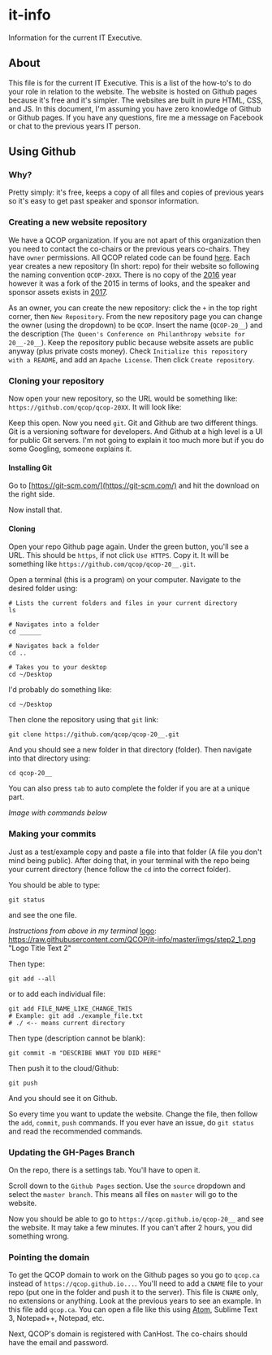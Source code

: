 # it-info
Information for the current IT Executive.

## About

This file is for the current IT Executive. This is a list of the how-to's to do your role in relation to the website. The website is hosted on Github pages because it's free and it's simpler. The websites are built in pure HTML, CSS, and JS. In this document, I'm assuming you have zero knowledge of Github or Github pages. If you have any questions, fire me a message on Facebook or chat to the previous years IT person.

## Using Github

### Why?

Pretty simply: it's free, keeps a copy of all files and copies of previous years so it's easy to get past speaker and sponsor information.


### Creating a new website repository

We have a QCOP organization. If you are not apart of this organization then you need to contact the co-chairs or the previous years co-chairs. They have `owner` permissions. All QCOP related code can be found [here](https://github.com/QCOP). Each year creates a new repository (In short: repo) for their website so following the naming convention `QCOP-20XX`. There is no copy of the [2016](https://github.com/qcop/qcop-2015) year however it was a fork of the 2015 in terms of looks, and the speaker and sponsor assets exists in [2017](https://github.com/qcop/qcop-2017).

[logo]: https://raw.githubusercontent.com/QCOP/it-info/master/imgs/step1_1.png "Logo Title Text 2"


As an owner, you can create the new repository: click the `+` in the top right corner, then `New Repository`. From the new repository page you can change the owner (using the dropdown) to be `QCOP`. Insert the name (`QCOP-20__`) and the description (`The Queen's Conference on Philanthropy website for 20__-20__`). Keep the repository public because website assets are public anyway (plus private costs money). Check `Initialize this repository with a README`, and add an `Apache License`. Then click `Create repository`.

[logo]: https://raw.githubusercontent.com/QCOP/it-info/master/imgs/step1_2.png "Logo Title Text 2"


### Cloning your repository

Now open your new repository, so the URL would be something like: `https://github.com/qcop/qcop-20XX`. It will look like:

[logo]: https://raw.githubusercontent.com/QCOP/it-info/master/imgs/step1_3.png "Logo Title Text 2"


Keep this open. Now you need `git`. Git and Github are two different things. Git is a versioning software for developers. And Github at a high level is a UI for public Git servers. I'm not going to explain it too much more but if you do some Googling, someone explains it.


#### Installing Git

Go to [https://git-scm.com/](https://git-scm.com/) and hit the download on the right side.

[logo]: https://raw.githubusercontent.com/QCOP/it-info/master/imgs/step1_4.png "Logo Title Text 2"


Now install that.


#### Cloning

Open your repo Github page again. Under the green button, you'll see a URL. This should be `https`, if not click `Use HTTPS`. Copy it. It will be something like `https://github.com/qcop/qcop-20__.git`.


Open a terminal (this is a program) on your computer. Navigate to the desired folder using:
```
# Lists the current folders and files in your current directory
ls

# Navigates into a folder
cd ______

# Navigates back a folder
cd ..

# Takes you to your desktop
cd ~/Desktop
```

I'd probably do something like:
```
cd ~/Desktop
```

Then clone the repository using that `git` link:

```
git clone https://github.com/qcop/qcop-20__.git
```

And you should see a new folder in that directory (folder). Then navigate into that directory using:

```
cd qcop-20__
```

You can also press `tab` to auto complete the folder if you are at a unique part.

*Image with commands below*

### Making your commits

Just as a test/example copy and paste a file into that folder (A file you don't mind being public). After doing that, in your terminal with the repo being your current directory (hence follow the `cd` into the correct folder).

You should be able to type:

```
git status
```

and see the one file.

*Instructions from above in my terminal*
[logo]: https://raw.githubusercontent.com/QCOP/it-info/master/imgs/step2_1.png "Logo Title Text 2"


Then type:
```
git add --all
```

or to add each individual file:
```
git add FILE_NAME_LIKE_CHANGE_THIS
# Example: git add ./example_file.txt
# ./ <-- means current directory
```

Then type (description cannot be blank):

```
git commit -m "DESCRIBE WHAT YOU DID HERE"
```

Then push it to the cloud/Github:
```
git push
```

And you should see it on Github.

[logo]: https://raw.githubusercontent.com/QCOP/it-info/master/imgs/step2_3.png "Logo Title Text 2"


So every time you want to update the website. Change the file, then follow the `add`, `commit`, `push` commands. If you ever have an issue, do `git status` and read the recommended commands.



### Updating the GH-Pages Branch

On the repo, there is a settings tab. You'll have to open it.

[logo]: https://raw.githubusercontent.com/QCOP/it-info/master/imgs/step3_1.png "Logo Title Text 2"


Scroll down to the `Github Pages` section. Use the `source` dropdown and select the `master branch`. This means all files on `master` will go to the website.

[logo2]: https://raw.githubusercontent.com/QCOP/it-info/master/imgs/step3_2.png "Logo Title Text 2"


Now you should be able to go to `https://qcop.github.io/qcop-20__` and see the website. It may take a few minutes. If you can't after 2 hours, you did something wrong.


### Pointing the domain

To get the QCOP domain to work on the Github pages so you go to `qcop.ca` instead of `https://qcop.github.io...`. You'll need to add a `CNAME` file to your repo (put one in the folder and push it to the server). This file is `CNAME` only, no extensions or anything. Look at the previous years to see an example. In this file add `qcop.ca`. You can open a file like this using [Atom](https://atom.io/), Sublime Text 3, Notepad++, Notepad, etc.


Next, QCOP's domain is registered with CanHost. The co-chairs should have the email and password.


[logo]: https://raw.githubusercontent.com/QCOP/it-info/master/imgs/stepa.png "Logo Title Text 2"
[logo]: https://raw.githubusercontent.com/QCOP/it-info/master/imgs/stepb.png "Logo Title Text 2"
[logo]: https://raw.githubusercontent.com/QCOP/it-info/master/imgs/stepc.png "Logo Title Text 2"
[logo]: https://raw.githubusercontent.com/QCOP/it-info/master/imgs/stepd.png "Logo Title Text 2"

